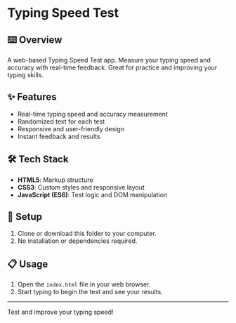 # Typing Speed Test

## ⌨️ Overview

A web-based Typing Speed Test app. Measure your typing speed and accuracy with real-time feedback. Great for practice and improving your typing skills.

## ✨ Features

- Real-time typing speed and accuracy measurement
- Randomized text for each test
- Responsive and user-friendly design
- Instant feedback and results

## 🛠️ Tech Stack

- **HTML5**: Markup structure
- **CSS3**: Custom styles and responsive layout
- **JavaScript (ES6)**: Test logic and DOM manipulation

## 🚀 Setup

1. Clone or download this folder to your computer.
2. No installation or dependencies required.

## 📋 Usage

1. Open the `index.html` file in your web browser.
2. Start typing to begin the test and see your results.

---

Test and improve your typing speed!
